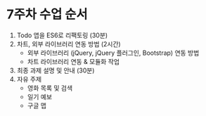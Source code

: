 # 7주차 수업 순서
1. Todo 앱을 ES6로 리팩토링 (30분)
2. 차트, 외부 라이브러리 연동 방법 (2시간)
	- 외부 라이브러리 (jQuery, jQuery 플러그인, Bootstrap) 연동 방법
	- 차트 라이브러리 연동 & 모듈화 작업
3. 최종 과제 설명 및 안내 (30분)
4. 자유 주제
	- 영화 목록 및 검색
	- 일기 예보
	- 구글 맵

